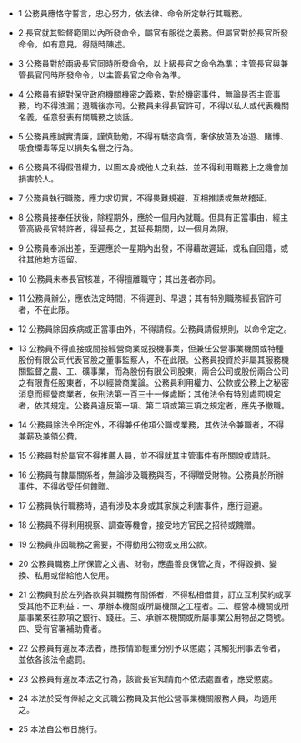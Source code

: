 * 1 公務員應恪守誓言，忠心努力，依法律、命令所定執行其職務。

* 2 長官就其監督範圍以內所發命令，屬官有服從之義務。但屬官對於長官所發命令，如有意見，得隨時陳述。

* 3 公務員對於兩級長官同時所發命令，以上級長官之命令為準；主管長官與兼管長官同時所發命令，以主管長官之命令為準。

* 4 公務員有絕對保守政府機關機密之義務，對於機密事件，無論是否主管事務，均不得洩漏；退職後亦同。公務員未得長官許可，不得以私人或代表機關名義，任意發表有關職務之談話。

* 5 公務員應誠實清廉，謹慎勤勉，不得有驕恣貪惰，奢侈放蕩及冶遊、賭博、吸食煙毒等足以損失名譽之行為。

* 6 公務員不得假借權力，以圖本身或他人之利益，並不得利用職務上之機會加損害於人。

* 7 公務員執行職務，應力求切實，不得畏難規避，互相推諉或無故稽延。

* 8 公務員接奉任狀後，除程期外，應於一個月內就職。但具有正當事由，經主管高級長官特許者，得延長之，其延長期間，以一個月為限。

* 9 公務員奉派出差，至遲應於一星期內出發，不得藉故遲延，或私自回籍，或往其他地方逗留。

* 10 公務員未奉長官核准，不得擅離職守；其出差者亦同。

* 11 公務員辦公，應依法定時間，不得遲到、早退；其有特別職務經長官許可者，不在此限。

* 12 公務員除因疾病或正當事由外，不得請假。公務員請假規則，以命令定之。

* 13 公務員不得直接或間接經營商業或投機事業，但兼任公營事業機關或特種股份有限公司代表官股之董事監察人，不在此限。公務員投資於非屬其服務機關監督之農、工、礦事業，而為股份有限公司股東，兩合公司或股份兩合公司之有限責任股東者，不以經營商業論。公務員利用權力、公款或公務上之秘密消息而經營商業者，依刑法第一百三十一條處斷；其他法令有特別處罰規定者，依其規定。公務員違反第一項、第二項或第三項之規定者，應先予撤職。

* 14 公務員除法令所定外，不得兼任他項公職或業務，其依法令兼職者，不得兼薪及兼領公費。

* 15 公務員對於屬官不得推薦人員，並不得就其主管事件有所關說或請託。

* 16 公務員有隸屬關係者，無論涉及職務與否，不得贈受財物。公務員於所辦事件，不得收受任何餽贈。

* 17 公務員執行職務時，遇有涉及本身或其家族之利害事件，應行迴避。

* 18 公務員不得利用視察、調查等機會，接受地方官民之招待或餽贈。

* 19 公務員非因職務之需要，不得動用公物或支用公款。

* 20 公務員職務上所保管之文書、財物，應盡善良保管之責，不得毀損、變換、私用或借給他人使用。

* 21 公務員對於左列各款與其職務有關係者，不得私相借貸，訂立互利契約或享受其他不正利益：一、承辦本機關或所屬機關之工程者。二、經營本機關或所屬事業來往款項之銀行、錢莊。三、承辦本機關或所屬事業公用物品之商號。四、受有官署補助費者。

* 22 公務員有違反本法者，應按情節輕重分別予以懲處；其觸犯刑事法令者，並依各該法令處罰。

* 23 公務員有違反本法之行為，該管長官知情而不依法處置者，應受懲處。

* 24 本法於受有俸給之文武職公務員及其他公營事業機關服務人員，均適用之。

* 25 本法自公布日施行。

